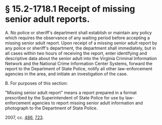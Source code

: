 # § 15.2-1718.1 Receipt of missing senior adult reports.

<p>A. No police or sheriff's department shall establish or maintain any policy which requires the observance of any waiting period before accepting a missing senior adult report. Upon receipt of a missing senior adult report by any police or sheriff's department, the department shall immediately, but in all cases within two hours of receiving the report, enter identifying and descriptive data about the senior adult into the Virginia Criminal Information Network and the National Crime Information Center Systems, forward the report to the Department of State Police, notify all other law-enforcement agencies in the area, and initiate an investigation of the case.</p><p>B. For purposes of this section:</p><p>"Missing senior adult report" means a report prepared in a format prescribed by the Superintendent of State Police for use by law-enforcement agencies to report missing senior adult information and photograph to the Department of State Police.</p><p>2007, cc. <a href='http://lis.virginia.gov/cgi-bin/legp604.exe?071+ful+CHAP0486'>486</a>, <a href='http://lis.virginia.gov/cgi-bin/legp604.exe?071+ful+CHAP0723'>723</a>.</p>